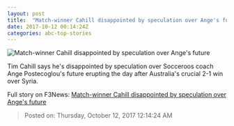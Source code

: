 ```yaml
---
layout: post
title:  "Match-winner Cahill disappointed by speculation over Ange's future"
date: 2017-10-12 00:14:24Z
categories: abc-top-stories
---
```


![Match-winner Cahill disappointed by speculation over Ange's future](http://www.abc.net.au/news/image/9042148-1x1-700x700.jpg)

Tim Cahill says he's disappointed by speculation over Socceroos coach Ange Postecoglou's future erupting the day after Australia's crucial 2-1 win over Syria.


Full story on F3News: [Match-winner Cahill disappointed by speculation over Ange's future](http://www.f3nws.com/n/QBzYrD)

> Posted on: Thursday, October 12, 2017 12:14:24 AM
